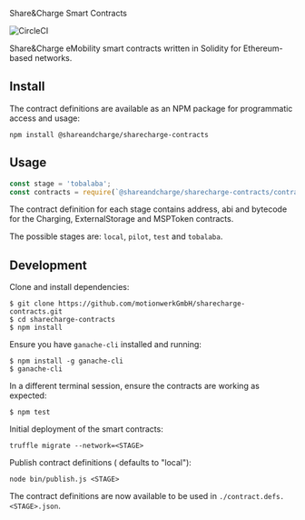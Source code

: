 Share&Charge Smart Contracts

![CircleCI](https://circleci.com/gh/motionwerkGmbH/sharecharge-contracts.svg?style=svg&circle-token=4894d650771ab05ec8efbc595c8e77e151784ac9)

Share&Charge eMobility smart contracts written in Solidity for Ethereum-based networks.

## Install

The contract definitions are available as an NPM package for programmatic access and usage:

```
npm install @shareandcharge/sharecharge-contracts
```

## Usage

```ts
const stage = 'tobalaba';
const contracts = require(`@shareandcharge/sharecharge-contracts/contract.defs.${stage}.json`);
```

The contract definition for each stage contains address, abi and bytecode for the Charging, ExternalStorage and MSPToken contracts.

The possible stages are: `local`, `pilot`, `test` and `tobalaba`.



## Development

Clone and install dependencies:

```
$ git clone https://github.com/motionwerkGmbH/sharecharge-contracts.git
$ cd sharecharge-contracts
$ npm install
```

Ensure you have `ganache-cli` installed and running:

```
$ npm install -g ganache-cli
$ ganache-cli
```

In a different terminal session, ensure the contracts are working as expected:

```
$ npm test
```

Initial deployment of the smart contracts:

```
truffle migrate --network=<STAGE>
```

Publish contract definitions (<STAGE> defaults to "local"):

```
node bin/publish.js <STAGE>
```

The contract definitions are now available to be used in `./contract.defs.<STAGE>.json`.
